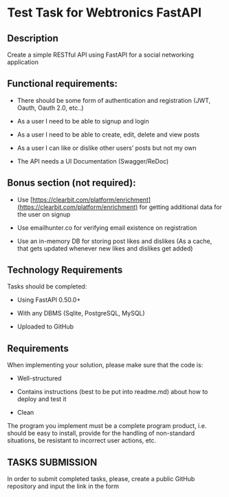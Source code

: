 # **Test Task for Webtronics FastAPI**

## Description

Create a simple RESTful API using FastAPI for a social networking application

## Functional requirements:

-   There should be some form of authentication and registration (JWT, Oauth, Oauth 2.0, etc..)
    
-   As a user I need to be able to signup and login
    
-   As a user I need to be able to create, edit, delete and view posts
    
-   As a user I can like or dislike other users’ posts but not my own
    
-   The API needs a UI Documentation (Swagger/ReDoc)
    

  

## Bonus section (not required):

-   Use [https://clearbit.com/platform/enrichment](https://clearbit.com/platform/enrichment) for getting additional data for the user on signup
    
-   Use emailhunter.co for verifying email existence on registration
    
-   Use an in-memory DB for storing post likes and dislikes (As a cache, that gets updated whenever new likes and dislikes get added)

## Technology Requirements

Tasks should be completed:

-   Using FastAPI 0.50.0+

-   With any DBMS (Sqlite, PostgreSQL, MySQL)

-   Uploaded to GitHub


## Requirements

When implementing your solution, please make sure that the code is:

-   Well-structured

-   Contains instructions (best to be put into readme.md) about how to deploy and test it

-   Clean


The program you implement must be a complete program product, i.e. should be easy to install, provide for the handling of non-standard situations, be resistant to incorrect user actions, etc.

## TASKS SUBMISSION

In order to submit completed tasks, please, create a public GitHub repository and input the link in the form

